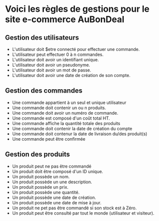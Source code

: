 # Voici les règles de gestions pour le site e-commerce AuBonDeal

## Gestion des utilisateurs 

- L'utilisateur doit $etre connecté pour effectuer une commande.
- L'utilisateur peut effectuer 0 à n commandes.
- L'utilisateur doit avoir un identifiant unique.
- L'utilisateur doit avoir un pseudonyme.
- L'utilisateur doit avoir un mot de passe.
- L'utilisateur doit avoir une date de création de son compte.

## Gestion des commandes 

- Une commande appartient à un seul et unique utilisateur
- Une commande doit contenir un ou n produits.
- Une commande doit avoir un numéro de commande.
- Une commande est composé d'un coût total HT.
- Une commande affiche la quantité totale des produits
- Une commande doit contenir la date de création du compte 
- Une commande doit contenur la date de livraison du/des produit(s)
- Une commande peut être confirmée

## Gestion des produits 

- Un produit peut ne pas être commandé
- Un produit doit être composé d'un ID unique. 
- Un produit possède un nom.
- Un produit possède un une description.
- Un produit possède un prix.
- Un produit possède une quantité.
- Un produit possède une date de création.
- Un produit possède une date de mise à jour.
- Un produit ne pet pas être commandé si son stock est à Zéro.
- Un produit peut être consulté par tout le monde (utilisateur et visiteur).
